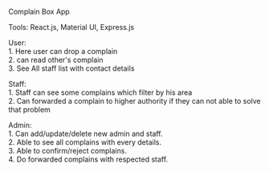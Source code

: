 Complain Box App

Tools: React.js, Material UI, Express.js

User: <br />
    1. Here user can drop a complain<br />
    2. can read other's complain<br />
    3. See All staff list with contact details<br />

Staff: <br />
    1. Staff can see some complains which filter by his area<br />
    2. Can forwarded a complain to higher authority if they can not able to solve that problem<br />

Admin: <br />
    1. Can add/update/delete new admin and staff.<br />
    2. Able to see all complains with every details.<br />
    3. Able to confirm/reject complains.<br />
    4. Do forwarded complains with respected staff.<br />